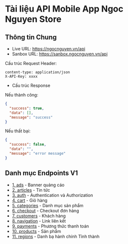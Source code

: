 # Tài liệu API Mobile App Ngoc Nguyen Store


## Thông tin Chung

- Live URL: https://ngocnguyen.vn/api
- Sanbox URL: https://sanbox.ngocnguyen.vn/api

Cấu trúc Request Header:

```text
content-type: application/json
X-API-Key: xxxx
```


- Cấu trúc Response

Nếu thành công:

```json
{
  "success": true,
  "data": [],
  "message": "success"
}
```

Nếu thất bại:

```json
{
  "success": false,
  "data": "",
  "message": "error message"
}
```


## Danh mục Endpoints V1

- [1. ads](v1/ads.md) - Banner quảng cáo
- [2. articles](v1/articles.md) - Tin tức
- [3. auth](v1/auth.md) - Authentication và Authorization
- [4. cart](v1/cart.md) - Giỏ hàng
- [5. categories](v1/articles.md) - Danh mục sản phẩm
- [6. checkout](v1/checkout.md) - Checkout đơn hàng
- [7. customers](v1/customers.md) - Khách hàng
- [8. navigation](v1/navigations.md) - Link liên kết
- [9. payments](v1/payments.md) - Phương thức thanh toán
- [10. products](v1/products.md) - Sản phẩm
- [11. regions](v1/regions.md) - Danh bạ hành chính Tỉnh thành
